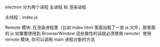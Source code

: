electron 分为两个进程 主进程 和 渲染进程

主线程：index.js

Remote 模块: 在渲染进程里（比如 index.html 里面加载了一些 js 文件，那里面的 js 如果要使用到 BrowserWindow 这些属性的话就必须使用 remote）使用 remote 模块, 你可以调用 main 进程对象的方法
